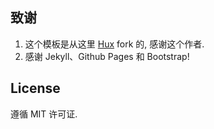 ## 致谢

1. 这个模板是从这里 [Hux](https://github.com/Huxpro/huxpro.github.io) fork 的, 感谢这个作者.
2. 感谢 Jekyll、Github Pages 和 Bootstrap!

## License

遵循 MIT 许可证. 
